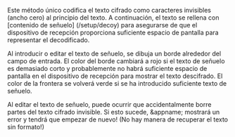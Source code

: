Este método único codifica el texto cifrado como caracteres invisibles (ancho cero) al principio del texto.
A continuación, el texto se rellena con [contenido de señuelo] (/setup/decoy) para asegurarse de que el dispositivo de recepción proporciona suficiente espacio de pantalla para representar el decodificado.

<a name="insufficientpadding"></a>
Al introducir o editar el texto de señuelo, se dibuja un borde alrededor del campo de entrada.
El color del borde cambiará a rojo si el texto de señuelo es demasiado corto y probablemente no habrá suficiente espacio de pantalla en el dispositivo de recepción para mostrar el texto descifrado. El color de la frontera se volverá verde si se ha introducido suficiente texto de señuelo.

<a name="corrupted"></a>
Al editar el texto de señuelo, puede ocurrir que accidentalmente borre partes del texto cifrado invisible. Si esto sucede, &appname; mostrará un error y tendrá que empezar de nuevo! (No hay manera de recuperar el texto sin formato!)
